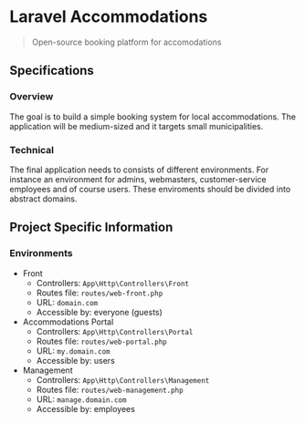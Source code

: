 # Laravel Accommodations

> Open-source booking platform for accomodations

## Specifications

### Overview

The goal is to build a simple booking system for local accommodations. The application will be medium-sized and it targets small municipalities.

### Technical

The final application needs to consists of different environments. For instance an environment for admins, webmasters, customer-service employees and of course users. These enviroments should be divided into abstract domains.

## Project Specific Information

### Environments

* Front
  * Controllers: `App\Http\Controllers\Front`
  * Routes file: `routes/web-front.php`
  * URL: `domain.com`
  * Accessible by: everyone (guests)
* Accommodations Portal
  * Controllers: `App\Http\Controllers\Portal`
  * Routes file: `routes/web-portal.php`
  * URL: `my.domain.com`
  * Accessible by: users
* Management
  * Controllers: `App\Http\Controllers\Management`
  * Routes file: `routes/web-management.php`
  * URL: `manage.domain.com`
  * Accessible by: employees
